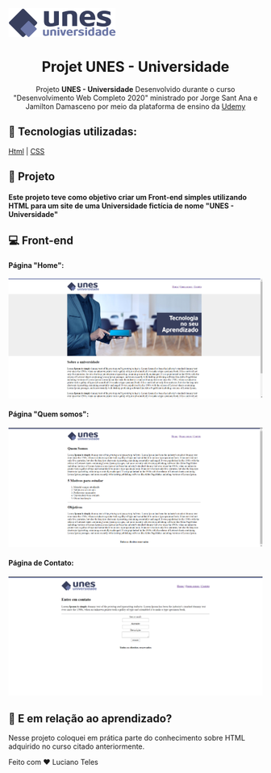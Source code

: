 <img src="Imagens/logo.png">
<h1 align="center">Projet UNES - Universidade</h1>
<p align="center">Projeto <strong>UNES - Universidade</strong> Desenvolvido durante o curso "Desenvolvimento Web Completo 2020" ministrado por  Jorge Sant Ana e Jamilton Damasceno por meio da plataforma de ensino da <a href ="https://www.udemy.com/">Udemy<a></p>



## 🚀 Tecnologias utilizadas:

  [Html](https://www.w3schools.com/html/default.asp)
| [CSS](https://www.w3schools.com/css/)



## 🔧 Projeto

#### Este projeto teve como objetivo criar um Front-end simples utilizando HTML para um site de uma Universidade fictícia de nome "UNES - Universidade"


## 💻 Front-end

#### Página "Home":
<img src="Imagens/Captura1.PNG">

#### Página "Quem somos":
<img src="Imagens/Captura2.PNG">

#### Página de Contato:
<img src="Imagens/Captura3.PNG">

## 📝 E em relação ao aprendizado?

Nesse projeto coloquei em prática parte do conhecimento sobre HTML adquirido no curso citado anteriormente.



Feito com ❤️ Luciano Teles
